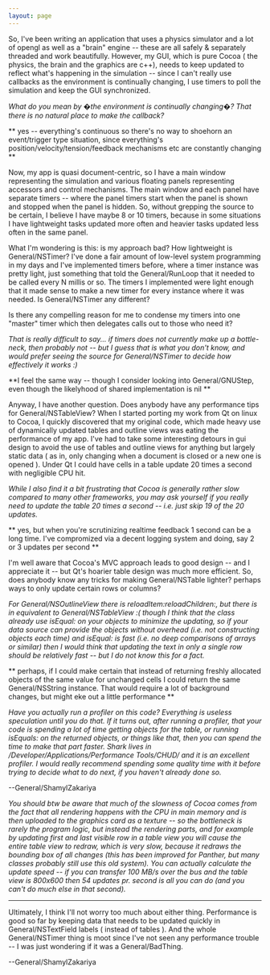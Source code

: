 ```yaml
---
layout: page
---
```


So, I've been writing an application that uses a physics simulator and a lot of opengl as well as a "brain" engine -- these are all safely & separately threaded and work beautifully. However, my GUI, which is pure Cocoa ( the physics, the brain and the graphics are c++), needs to keep updated to reflect what's happening in the simulation -- since I can't really use callbacks as the environment is continually changing, I use timers to poll the simulation and keep the GUI synchronized. 

*What do you mean by �the environment is continually changing�? That there is no natural place to make the callback?*

** yes -- everything's continuous so there's no way to shoehorn an event/trigger type situation, since everything's position/velocity/tension/feedback mechanisms etc are constantly changing **

Now, my app is quasi document-centric, so I have a main window representing the simulation and various floating panels representing accessors and control mechanisms. The main window and each panel have separate timers -- where the panel timers start when the panel is shown and stopped when the panel is hidden. So, without grepping the source to be certain, I believe I have maybe 8 or 10 timers, because in some situations I have lightweight tasks updated more often and heavier tasks updated less often in the same panel.

What I'm wondering is this: is my approach bad? How lightweight is General/NSTimer? I've done a fair amount of low-level system programming in my days and I've implemented timers before, where a timer instance was pretty light, just something that told the General/RunLoop that it needed to be called every N millis or so. The timers I implemented were light enough that it made sense to make a new timer for every instance where it was needed. Is General/NSTimer any different?

Is there any compelling reason for me to condense my timers into one "master" timer which then delegates calls out to those who need it?

*That is really difficult to say... if timers does not currently make up a bottle-neck, then probably not -- but I guess that is what you don't know, and would prefer seeing the source for General/NSTimer to decide how effectively it works :)*

**I feel the same way -- though I consider looking into General/GNUStep, even though the likelyhood of shared implementation is nil **

Anyway, I have another question. Does anybody have any performance tips for General/NSTableView? When I started porting my work from Qt on linux to Cocoa, I quickly discovered that my original code, which made heavy use of dynamically updated tables and outline views was eating the performance of my app. I've had to take some interesting detours in gui design to avoid the use of tables and outline views for anything but largely static data ( as in, only changing when a document is closed or a new one is opened ). Under Qt I could have cells in a table update 20 times a second with negligible CPU hit.

*While I also find it a bit frustrating that Cocoa is generally rather slow compared to many other frameworks, you may ask yourself if you really need to update the table 20 times a second -- i.e. just skip 19 of the 20 updates.*

** yes, but when you're scrutinizing realtime feedback 1 second can be a long time. I've compromized via a decent logging system and doing, say 2 or 3 updates per second **

I'm well aware that Cocoa's MVC approach leads to good design -- and I appreciate it -- but Qt's hoarier table design was much more efficient. So, does anybody know any tricks for making General/NSTable lighter? perhaps ways to only update certain rows or columns? 

*For General/NSOutlineView there is     reloadItem:reloadChildren:, but there is in equivalent to General/NSTableView :( though I think that the class already use     isEqual: on your objects to minimize the updating, so if your data source can provide the objects without overhead (i.e. not constructing objects each time) and     isEqual: is fast (i.e. no deep comparisons of arrays or similar) then I would think that updating the text in only a single row should be relatively fast -- but I do not know this for a fact.*

** perhaps, if I could make certain that instead of returning freshly allocated objects of the same value for unchanged cells I could return the same General/NSString instance. That would require a lot of background changes, but might eke out a little performance **

*Have you actually run a profiler on this code? Everything is useless speculation until you do that. If it turns out, after running a profiler, that your code is spending a lot of time getting objects for the table, or running isEquals: on the returned objects, or things like that, then you can spend the time to make that part faster. Shark lives in /Developer/Applications/Performance Tools/CHUD/ and it is an excellent profiler. I would really recommend spending some quality time with it before trying to decide what to do next, if you haven't already done so.*

--General/ShamylZakariya

*You should btw be aware that much of the slowness of Cocoa comes from the fact that all rendering happens with the CPU in main memory and is then uploaded to the graphics card as a texture -- so the bottleneck is rarely the program logic, but instead the rendering parts, and for example by updating first and last visible row in a table view you will cause the entire table view to redraw, which is very slow, because it redraws the bounding box of all changes (this has been improved for Panther, but many classes probably still use this old system).
You can actually calculate the update speed -- if you can transfer 100 MB/s over the bus and the table view is 800x600 then 54 updates pr. second is all you can do (and you can't do much else in that second).*

----

Ultimately, I think I'll not worry too much about either thing. Performance is good so far by keeping data that needs to be updated quickly in General/NSTextField labels ( instead of tables ). And the whole General/NSTimer thing is moot since I've not seen any performance trouble -- I was just wondering if it was a General/BadThing.

--General/ShamylZakariya